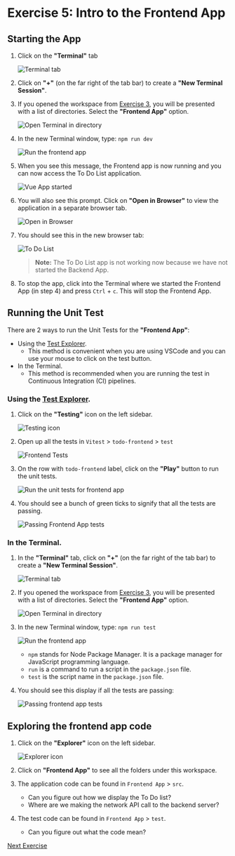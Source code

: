 # Exercise 5: Intro to the Frontend App

## Starting the App

1. Click on the **"Terminal"** tab

   ![Terminal tab](../images/codespace_terminal_tab.png)

2. Click on **"+"** (on the far right of the tab bar) to create a **"New Terminal Session"**.

3. If you opened the workspace from [Exercise 3](./exercise3.md), you will be presented with a list of directories. Select the **"Frontend App"** option.

   ![Open Terminal in directory](../images/codespace_new_terminal_in_folder.png)

4. In the new Terminal window, type: `npm run dev`

   ![Run the frontend app](../images/frontend_app_run_dev.png)

5. When you see this message, the Frontend app is now running and you can now access the To Do List application.

   ![Vue App started](../images/frontend_app_vite_started.png)

6. You will also see this prompt. Click on **"Open in Browser"** to view the application in a separate browser tab.

   ![Open in Browser](../images/frontend_app_open_in_browser.png)

7. You should see this in the new browser tab:

   ![To Do List](../images/frontend_app_todolist.PNG)

   > **Note:** The To Do List app is not working now because we have not started the Backend App.

8. To stop the app, click into the Terminal where we started the Frontend App (in step 4) and press `Ctrl` + `c`. This will stop the Frontend App.

## Running the Unit Test

There are 2 ways to run the Unit Tests for the **"Frontend App"**:

- Using the [Test Explorer](https://code.visualstudio.com/docs/editor/testing#_automatic-test-discovery-in-test-explorer).
  - This method is convenient when you are using VSCode and you can use your mouse to click on the test button.
- In the Terminal.
  - This method is recommended when you are running the test in Continuous Integration (CI) pipelines.

### Using the [Test Explorer](https://code.visualstudio.com/docs/editor/testing#_automatic-test-discovery-in-test-explorer).

1. Click on the **"Testing"** icon on the left sidebar.

   ![Testing icon](../images/vscode_testing_sidebar.png)

2. Open up all the tests in `Vitest` > `todo-frontend` > `test`

   ![Frontend Tests](../images/vscode_test_explorer_frontend_tests.png)

3. On the row with `todo-frontend` label, click on the **"Play"** button to run the unit tests.

   ![Run the unit tests for frontend app](../images/vscode_test_explorer_play_frontend_tests.png)

4. You should see a bunch of green ticks to signify that all the tests are passing.

   ![Passing Frontend App tests](../images/vscode_vitest_passing_frontend_tests.png)

### In the Terminal.

1. In the **"Terminal"** tab, click on **"+"** (on the far right of the tab bar) to create a **"New Terminal Session"**.

   ![Terminal tab](../images/codespace_terminal_tab.png)

2. If you opened the workspace from [Exercise 3](./exercise3.md), you will be presented with a list of directories. Select the **"Frontend App"** option.

   ![Open Terminal in directory](../images/codespace_new_terminal_in_folder.png)

3. In the new Terminal window, type: `npm run test`

   ![Run the frontend app](../images/vscode_terminal_npm_run_test.png)

   - `npm` stands for Node Package Manager. It is a package manager for JavaScript programming language.
   - `run` is a command to run a script in the `package.json` file.
   - `test` is the script name in the `package.json` file.

4. You should see this display if all the tests are passing:

   ![Passing frontend app tests](../images/vscode_terminal_frontend_passing_npm_test.png)

## Exploring the frontend app code

1. Click on the **"Explorer"** icon on the left sidebar.

   ![Explorer icon](../images/vscode_project_explorer_sidebar.png)

2. Click on **"Frontend App"** to see all the folders under this workspace.

3. The application code can be found in `Frontend App` > `src`.

   - Can you figure out how we display the To Do list?
   - Where are we making the network API call to the backend server?

4. The test code can be found in `Frontend App` > `test`.

   - Can you figure out what the code mean?

[Next Exercise](./exercise6.md)
